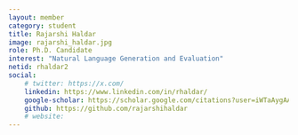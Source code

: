 ```yaml
---
layout: member
category: student
title: Rajarshi Haldar
image: rajarshi_haldar.jpg
role: Ph.D. Candidate
interest: "Natural Language Generation and Evaluation"
netid: rhaldar2
social:
    # twitter: https://x.com/
    linkedin: https://www.linkedin.com/in/rhaldar/
    google-scholar: https://scholar.google.com/citations?user=iWTaAygAAAAJ&hl=en
    github: https://github.com/rajarshihaldar
    # website: 
---
```

